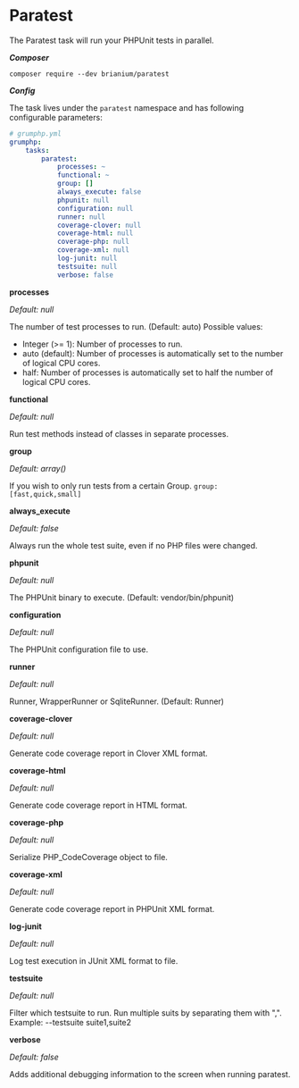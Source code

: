 # Paratest

The Paratest task will run your PHPUnit tests in parallel.

***Composer***

```
composer require --dev brianium/paratest
```

***Config***

The task lives under the `paratest` namespace and has following configurable parameters:

```yaml
# grumphp.yml
grumphp:
    tasks:
        paratest:
            processes: ~
            functional: ~
            group: []
            always_execute: false
            phpunit: null
            configuration: null
            runner: null
            coverage-clover: null
            coverage-html: null
            coverage-php: null
            coverage-xml: null
            log-junit: null
            testsuite: null
            verbose: false
```

**processes**

*Default: null*

The number of test processes to run. (Default: auto)
 Possible values:
 - Integer (>= 1): Number of processes to run.
 - auto (default): Number of processes is automatically set to the number of logical CPU cores.
 - half: Number of processes is automatically set to half the number of logical CPU cores.

**functional**

*Default: null*

Run test methods instead of classes in separate processes.


**group**

*Default: array()*

If you wish to only run tests from a certain Group.
`group: [fast,quick,small]`


**always_execute**

*Default: false*

Always run the whole test suite, even if no PHP files were changed.

**phpunit**

*Default: null*

The PHPUnit binary to execute. (Default: vendor/bin/phpunit)

**configuration**

*Default: null*

The PHPUnit configuration file to use.

**runner**

*Default: null*

Runner, WrapperRunner or SqliteRunner. (Default: Runner)

**coverage-clover**

*Default: null*

Generate code coverage report in Clover XML format.

**coverage-html**

*Default: null*

Generate code coverage report in HTML format.

**coverage-php**

*Default: null*

Serialize PHP_CodeCoverage object to file.

**coverage-xml**

*Default: null*

Generate code coverage report in PHPUnit XML format.

**log-junit**

*Default: null*

Log test execution in JUnit XML format to file.

**testsuite**

*Default: null*

Filter which testsuite to run. Run multiple suits by separating them with ",". Example:  --testsuite suite1,suite2


**verbose**

*Default: false*

Adds additional debugging information to the screen when running paratest.


